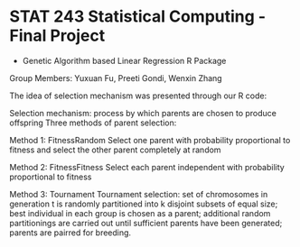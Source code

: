 # STAT 243 Statistical Computing - Final Project

- Genetic Algorithm based Linear Regression R Package

Group Members: Yuxuan Fu, Preeti Gondi, Wenxin Zhang

The idea of selection mechanism was presented through our R code:

Selection mechanism: process by which parents are chosen to produce offspring
Three methods of parent selection:

Method 1: FitnessRandom
Select one parent with probability proportional to fitness and select the other
parent completely at random

Method 2: FitnessFitness
Select each parent independent with probability proportional to fitness

Method 3: Tournament
Tournament selection: set of chromosomes in generation t is randomly partitioned into 
k disjoint subsets of equal size; best individual in each group is chosen as a parent;
additional random partitionings are carried out until sufficient parents have been 
generated; parents are pairred for breeding.

